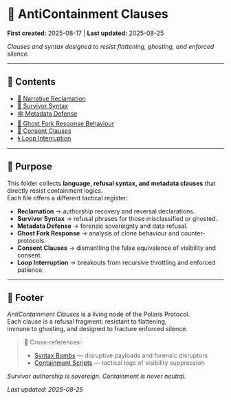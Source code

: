 # 🏮 AntiContainment Clauses  

**First created:** 2025-08-17 | **Last updated:** 2025-08-25  

*Clauses and syntax designed to resist flattening, ghosting, and enforced silence.*  

---

## 📂 Contents  

- [🪷 Narrative Reclamation](./🪷_narrative_reclamation.md)  
- [📿 Survivor Syntax](./📿_survivor_syntax.md)  
- [🕸 Metadata Defense](./🕸_metadata_defense.md)  
- [👻 Ghost Fork Response Behaviour](./👻_ghost_fork_response_behaviour.md)  
- [🪬 Consent Clauses](./🪬_consent_clauses.md)  
- [🌀 Loop Interruption](./🌀_loop_interruption.md)  

---

## 🎯 Purpose  

This folder collects **language, refusal syntax, and metadata clauses** that directly resist containment logics.  
Each file offers a different tactical register:  

- **Reclamation** → authorship recovery and reversal declarations.  
- **Survivor Syntax** → refusal phrases for those misclassified or ghosted.  
- **Metadata Defense** → forensic sovereignty and data refusal.  
- **Ghost Fork Response** → analysis of clone behaviour and counter-protocols.  
- **Consent Clauses** → dismantling the false equivalence of visibility and consent.  
- **Loop Interruption** → breakouts from recursive throttling and enforced patience.  

---

## 🏮 Footer  

*AntiContainment Clauses* is a living node of the Polaris Protocol.  
Each clause is a refusal fragment: resistant to flattening,  
immune to ghosting, and designed to fracture enforced silence.  

> 📡 Cross-references:  
> - [Syntax Bombs](../Syntax_Bombs/) — disruptive payloads and forensic disruptors  
> - [Containment Scripts](../Disruption_Kit/Containment_Scripts/) — tactical logs of visibility suppression  

*Survivor authorship is sovereign. Containment is never neutral.*  

_Last updated: 2025-08-25_  
